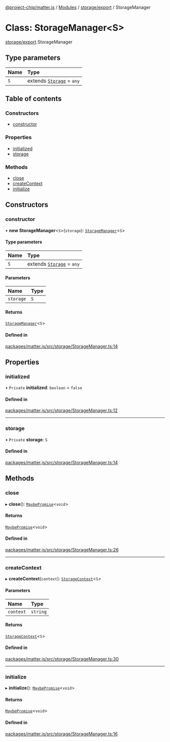 [@project-chip/matter.js](../README.md) / [Modules](../modules.md) / [storage/export](../modules/storage_export.md) / StorageManager

# Class: StorageManager\<S\>

[storage/export](../modules/storage_export.md).StorageManager

## Type parameters

| Name | Type |
| :------ | :------ |
| `S` | extends [`Storage`](../interfaces/storage_export.Storage.md) = `any` |

## Table of contents

### Constructors

- [constructor](storage_export.StorageManager.md#constructor)

### Properties

- [initialized](storage_export.StorageManager.md#initialized)
- [storage](storage_export.StorageManager.md#storage)

### Methods

- [close](storage_export.StorageManager.md#close)
- [createContext](storage_export.StorageManager.md#createcontext)
- [initialize](storage_export.StorageManager.md#initialize)

## Constructors

### constructor

• **new StorageManager**\<`S`\>(`storage`): [`StorageManager`](storage_export.StorageManager.md)\<`S`\>

#### Type parameters

| Name | Type |
| :------ | :------ |
| `S` | extends [`Storage`](../interfaces/storage_export.Storage.md) = `any` |

#### Parameters

| Name | Type |
| :------ | :------ |
| `storage` | `S` |

#### Returns

[`StorageManager`](storage_export.StorageManager.md)\<`S`\>

#### Defined in

[packages/matter.js/src/storage/StorageManager.ts:14](https://github.com/project-chip/matter.js/blob/3adaded6/packages/matter.js/src/storage/StorageManager.ts#L14)

## Properties

### initialized

• `Private` **initialized**: `boolean` = `false`

#### Defined in

[packages/matter.js/src/storage/StorageManager.ts:12](https://github.com/project-chip/matter.js/blob/3adaded6/packages/matter.js/src/storage/StorageManager.ts#L12)

___

### storage

• `Private` **storage**: `S`

#### Defined in

[packages/matter.js/src/storage/StorageManager.ts:14](https://github.com/project-chip/matter.js/blob/3adaded6/packages/matter.js/src/storage/StorageManager.ts#L14)

## Methods

### close

▸ **close**(): [`MaybePromise`](../modules/util_export.md#maybepromise)\<`void`\>

#### Returns

[`MaybePromise`](../modules/util_export.md#maybepromise)\<`void`\>

#### Defined in

[packages/matter.js/src/storage/StorageManager.ts:26](https://github.com/project-chip/matter.js/blob/3adaded6/packages/matter.js/src/storage/StorageManager.ts#L26)

___

### createContext

▸ **createContext**(`context`): [`StorageContext`](storage_export.StorageContext.md)\<`S`\>

#### Parameters

| Name | Type |
| :------ | :------ |
| `context` | `string` |

#### Returns

[`StorageContext`](storage_export.StorageContext.md)\<`S`\>

#### Defined in

[packages/matter.js/src/storage/StorageManager.ts:30](https://github.com/project-chip/matter.js/blob/3adaded6/packages/matter.js/src/storage/StorageManager.ts#L30)

___

### initialize

▸ **initialize**(): [`MaybePromise`](../modules/util_export.md#maybepromise)\<`void`\>

#### Returns

[`MaybePromise`](../modules/util_export.md#maybepromise)\<`void`\>

#### Defined in

[packages/matter.js/src/storage/StorageManager.ts:16](https://github.com/project-chip/matter.js/blob/3adaded6/packages/matter.js/src/storage/StorageManager.ts#L16)
